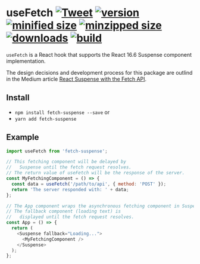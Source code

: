 # useFetch [![Tweet](https://img.shields.io/twitter/url/http/shields.io.svg?style=social)](https://twitter.com/intent/tweet?text=You%20can%20now%20use%20React%20Suspense%20with%20the%20Fetch%20API!&url=https://github.com/CharlesStover/fetch-suspense&via=CharlesStover&hashtags=react,reactjs,javascript,typescript,webdev,webdevelopment) [![version](https://img.shields.io/npm/v/fetch-suspense.svg)](https://www.npmjs.com/package/fetch-suspense) [![minified size](https://img.shields.io/bundlephobia/min/fetch-suspense.svg)](https://www.npmjs.com/package/fetch-suspense) [![minzipped size](https://img.shields.io/bundlephobia/minzip/fetch-suspense.svg)](https://www.npmjs.com/package/fetch-suspense) [![downloads](https://img.shields.io/npm/dt/fetch-suspense.svg)](https://www.npmjs.com/package/fetch-suspense) [![build](https://api.travis-ci.com/CharlesStover/fetch-suspense.svg)](https://travis-ci.com/CharlesStover/fetch-suspense/)

`useFetch` is a React hook that supports the React 16.6 Suspense component implementation.

The design decisions and development process for this package are outlind in the Medium article [React Suspense with the Fetch API](https://medium.com/@Charles_Stover/react-suspense-with-the-fetch-api-a1b7369b0469).

## Install

* `npm install fetch-suspense --save` or
* `yarn add fetch-suspense`

## Example

```JavaScript
import useFetch from 'fetch-suspense';

// This fetching component will be delayed by
//   Suspense until the fetch request resolves.
// The return value of useFetch will be the response of the server.
const MyFetchingComponent = () => {
  const data = useFetch('/path/to/api', { method: 'POST' });
  return 'The server responded with: ' + data;
};

// The App component wraps the asynchronous fetching component in Suspense.
// The fallback component (loading text) is
//   displayed until the fetch request resolves.
const App = () => {
  return (
    <Suspense fallback="Loading...">
      <MyFetchingComponent />
    </Suspense>
  );
};
```
